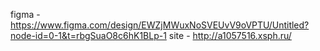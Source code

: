 figma - https://www.figma.com/design/EWZjMWuxNoSVEUvV9oVPTU/Untitled?node-id=0-1&t=rbgSuaO8c6hK1BLp-1
site - http://a1057516.xsph.ru/
